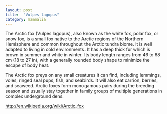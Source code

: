 ```yaml
---
layout: post
title:  "Vulpes lagopus"
category: mammalia
---
```


The Arctic fox (Vulpes lagopus), also known as the white fox, polar fox, or snow fox, is a small fox native to the Arctic regions of the Northern Hemisphere and common throughout the Arctic tundra biome. It is well adapted to living in cold environments. It has a deep thick fur which is brown in summer and white in winter. Its body length ranges from 46 to 68 cm (18 to 27 in), with a generally rounded body shape to minimize the escape of body heat.

The Arctic fox preys on any small creatures it can find, including lemmings, voles, ringed seal pups, fish, and seabirds. It will also eat carrion, berries, and seaweed. Arctic foxes form monogamous pairs during the breeding season and usually stay together in family groups of multiple generations in complex underground dens.

http://en.wikipedia.org/wiki/Arctic_fox
